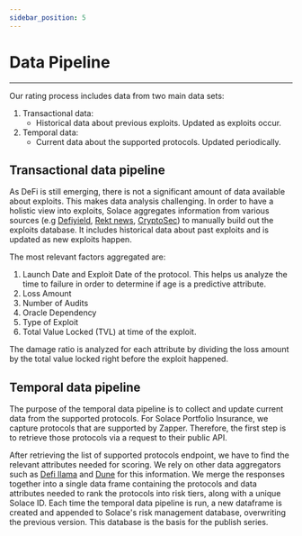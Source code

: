 ```yaml
---
sidebar_position: 5
---
```


# Data Pipeline
---

Our rating process includes data from two main data sets:
1. Transactional data: 
    - Historical data about previous exploits. Updated as exploits occur.
2. Temporal data: 
    - Current data about the supported protocols. Updated periodically. 

## Transactional data pipeline
As DeFi is still emerging, there is not a significant amount of data available about exploits. This makes data analysis challenging. In order to have a holistic view into exploits, Solace aggregates information from various sources (e.g [<u>Defiyield</u>](https://defiyield.app/rekt-database), [<u>Rekt news</u>](https://rekt.news/leaderboard/), [<u>CryptoSec</u>](https://cryptosec.info/defi-hacks/)) to manually build out the exploits database. It includes historical data about past exploits and is updated as new exploits happen. 

The most relevant factors aggregated are:
1. Launch Date and Exploit Date of the protocol. This helps us analyze the time to failure in order to determine if age is a predictive attribute.
2. Loss Amount
3. Number of Audits
4. Oracle Dependency
5. Type of Exploit
6. Total Value Locked (TVL) at time of the exploit.

The damage ratio is analyzed for each attribute by dividing the loss amount by the total value locked right before the exploit happened.

## Temporal data pipeline

The purpose of the temporal data pipeline is to collect and update current data from the supported protocols. For Solace Portfolio Insurance, we capture protocols that are supported by Zapper. Therefore, the first step is to retrieve those protocols via a request to their public API.

After retrieving the list of supported protocols endpoint, we have to find the relevant attributes needed for scoring. We rely on other data aggregators such as [<u>Defi llama</u>](https://defillama.com/) and [<u>Dune</u>](https://dune.xyz/home) for this information. We merge the responses together into a single data frame containing the protocols and data attributes needed to rank the protocols into risk tiers, along with a unique Solace ID. Each time the temporal data pipeline is run, a new dataframe is created and appended to Solace's risk management database, overwriting the previous version. This database is the basis for the publish series.